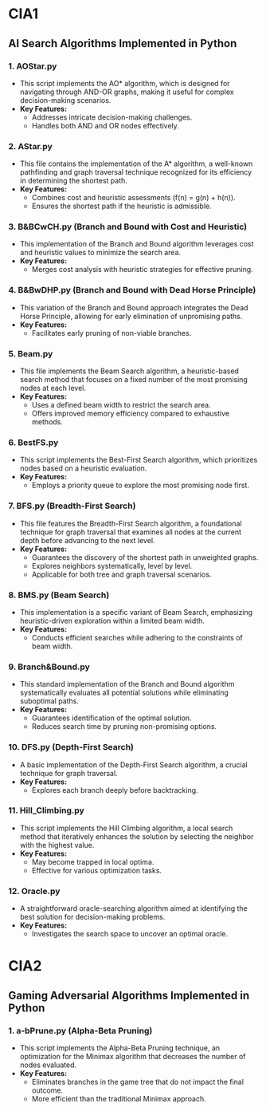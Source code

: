 # CIA1
## AI Search Algorithms Implemented in Python

### 1. AOStar.py
- This script implements the AO* algorithm, which is designed for navigating through AND-OR graphs, making it useful for complex decision-making scenarios.
- **Key Features:**
    - Addresses intricate decision-making challenges.
    - Handles both AND and OR nodes effectively.

### 2. AStar.py
- This file contains the implementation of the A* algorithm, a well-known pathfinding and graph traversal technique recognized for its efficiency in determining the shortest path.
- **Key Features:**
    - Combines cost and heuristic assessments (f(n) = g(n) + h(n)).
    - Ensures the shortest path if the heuristic is admissible.

### 3. B&BCwCH.py (Branch and Bound with Cost and Heuristic)
- This implementation of the Branch and Bound algorithm leverages cost and heuristic values to minimize the search area.
- **Key Features:**
    - Merges cost analysis with heuristic strategies for effective pruning.

### 4. B&BwDHP.py (Branch and Bound with Dead Horse Principle)
- This variation of the Branch and Bound approach integrates the Dead Horse Principle, allowing for early elimination of unpromising paths.
- **Key Features:**
    - Facilitates early pruning of non-viable branches.

### 5. Beam.py
- This file implements the Beam Search algorithm, a heuristic-based search method that focuses on a fixed number of the most promising nodes at each level.
- **Key Features:**
    - Uses a defined beam width to restrict the search area.
    - Offers improved memory efficiency compared to exhaustive methods.

### 6. BestFS.py
- This script implements the Best-First Search algorithm, which prioritizes nodes based on a heuristic evaluation.
- **Key Features:**
    - Employs a priority queue to explore the most promising node first.

### 7. BFS.py (Breadth-First Search)
- This file features the Breadth-First Search algorithm, a foundational technique for graph traversal that examines all nodes at the current depth before advancing to the next level.
- **Key Features:**
    - Guarantees the discovery of the shortest path in unweighted graphs.
    - Explores neighbors systematically, level by level.
    - Applicable for both tree and graph traversal scenarios.

### 8. BMS.py (Beam Search)
- This implementation is a specific variant of Beam Search, emphasizing heuristic-driven exploration within a limited beam width.
- **Key Features:**
    - Conducts efficient searches while adhering to the constraints of beam width.

### 9. Branch&Bound.py
- This standard implementation of the Branch and Bound algorithm systematically evaluates all potential solutions while eliminating suboptimal paths.
- **Key Features:**
    - Guarantees identification of the optimal solution.
    - Reduces search time by pruning non-promising options.

### 10. DFS.py (Depth-First Search)
- A basic implementation of the Depth-First Search algorithm, a crucial technique for graph traversal.
- **Key Features:**
    - Explores each branch deeply before backtracking.

### 11. Hill_Climbing.py
- This script implements the Hill Climbing algorithm, a local search method that iteratively enhances the solution by selecting the neighbor with the highest value.
- **Key Features:**
    - May become trapped in local optima.
    - Effective for various optimization tasks.

### 12. Oracle.py
- A straightforward oracle-searching algorithm aimed at identifying the best solution for decision-making problems.
- **Key Features:**
    - Investigates the search space to uncover an optimal oracle.

# CIA2
## Gaming Adversarial Algorithms Implemented in Python

### 1. a-bPrune.py (Alpha-Beta Pruning)
- This script implements the Alpha-Beta Pruning technique, an optimization for the Minimax algorithm that decreases the number of nodes evaluated.
- **Key Features:**
    - Eliminates branches in the game tree that do not impact the final outcome.
    - More efficient than the traditional Minimax approach.
